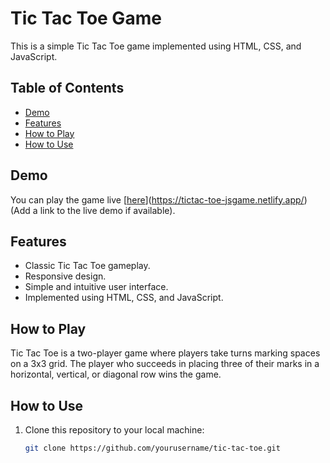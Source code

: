 # Tic Tac Toe Game

This is a simple Tic Tac Toe game implemented using HTML, CSS, and JavaScript.

## Table of Contents
- [Demo](#demo)
- [Features](#features)
- [How to Play](#how-to-play)
- [How to Use](#how-to-use)


## Demo
You can play the game live [[here](#)](https://tictac-toe-jsgame.netlify.app/) (Add a link to the live demo if available).

## Features
- Classic Tic Tac Toe gameplay.
- Responsive design.
- Simple and intuitive user interface.
- Implemented using HTML, CSS, and JavaScript.

## How to Play
Tic Tac Toe is a two-player game where players take turns marking spaces on a 3x3 grid. The player who succeeds in placing three of their marks in a horizontal, vertical, or diagonal row wins the game.

## How to Use
1. Clone this repository to your local machine:
   ```bash
   git clone https://github.com/yourusername/tic-tac-toe.git

